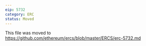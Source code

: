 ```yaml
---
eip: 5732
category: ERC
status: Moved
---
```


This file was moved to https://github.com/ethereum/ercs/blob/master/ERCS/erc-5732.md
